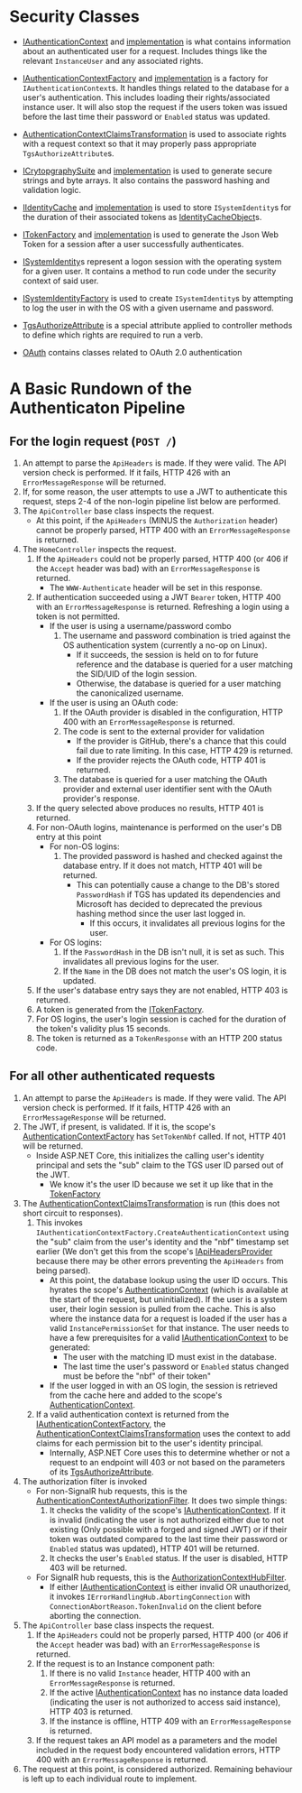 # Security Classes

- [IAuthenticationContext](./IAuthenticationContext.cs) and [implementation](./AuthenticationContext.cs) is what contains information about an authenticated user for a request. Includes things like the relevant `InstanceUser` and any associated rights.
- [IAuthenticationContextFactory](./IAuthenticationContextFactory.cs) and [implementation](AuthenticationContextFactory.cs) is a factory for `IAuthenticationContext`s. It handles things related to the database for a user's authentication. This includes loading their rights/associated instance user. It will also stop the request if the users token was issued before the last time their password or `Enabled` status was updated.
- [AuthenticationContextClaimsTransformation](./AuthenticationContextClaimsTransformation.cs) is used to associate rights with a request context so that it may properly pass appropriate `TgsAuthorizeAttribute`s.
- [ICrytopgraphySuite](./ICrytopgraphySuite.cs) and [implementation](./CrytopgraphySuite.cs) is used to generate secure strings and byte arrays. It also contains the password hashing and validation logic.
- [IIdentityCache](./IIdentityCache.cs) and [implementation](./IdentityCache.cs) is used to store `ISystemIdentity`s for the duration of their associated tokens as [IdentityCacheObject](./IdentityCacheObject.cs)s.
- [ITokenFactory](./ITokenFactory.cs) and [implementation](./TokenFactory.cs) is used to generate the Json Web Token for a session after a user successfully authenticates.
- [ISystemIdentity](./ISystemIdentity.cs)s represent a logon session with the operating system for a given user. It contains a method to run code under the security context of said user.
- [ISystemIdentityFactory](./ISystemIdentityFactory.cs) is used to create `ISystemIdentity`s by attempting to log the user in with the OS with a given username and password.
- [TgsAuthorizeAttribute](./TgsAuthorizeAttribute.cs) is a special attribute applied to controller methods to define which rights are required to run a verb.

- [OAuth](./OAuth) contains classes related to OAuth 2.0 authentication

# A Basic Rundown of the Authenticaton Pipeline

## For the login request (`POST /`)

1. An attempt to parse the `ApiHeaders` is made. If they were valid. The API version check is performed. If it fails, HTTP 426 with an `ErrorMessageResponse` will be returned.
1. If, for some reason, the user attempts to use a JWT to authenticate this request, steps 2-4 of the non-login pipeline list below are performed.
1. The `ApiController` base class inspects the request.
	- At this point, if the `ApiHeaders` (MINUS the `Authorization` header) cannot be properly parsed, HTTP 400 with an `ErrorMessageResponse` is returned.
1. The `HomeController` inspects the request.
	1. If the `ApiHeaders` could not be properly parsed, HTTP 400 (or 406 if the `Accept` header was bad) with an `ErrorMessageResponse` is returned.
		- The `WWW-Authenticate` header will be set in this response.
	1. If authentication succeeded using a JWT `Bearer` token, HTTP 400 with an `ErrorMessageResponse` is returned. Refreshing a login using a token is not permitted.
		- If the user is using a username/password combo
			1. The username and password combination is tried against the OS authentication system (currently a no-op on Linux).
				- If it succeeds, the session is held on to for future reference and the database is queried for a user matching the SID/UID of the login session.
				- Otherwise, the database is queried for a user matching the canonicalized username.
		- If the user is using an OAuth code:
			1. If the OAuth provider is disabled in the configuration, HTTP 400 with an `ErrorMessageResponse` is returned.
			1. The code is sent to the external provider for validation
				- If the provider is GitHub, there's a chance that this could fail due to rate limiting. In this case, HTTP 429 is returned.
				- If the provider rejects the OAuth code, HTTP 401 is returned.
			1. The database is queried for a user matching the OAuth provider and external user identifier sent with the OAuth provider's response.
	1. If the query selected above produces no results, HTTP 401 is returned.
	1. For non-OAuth logins, maintenance is performed on the user's DB entry at this point
		- For non-OS logins:
			1. The provided password is hashed and checked against the database entry. If it does not match, HTTP 401 will be returned.
				- This can potentially cause a change to the DB's stored `PasswordHash` if TGS has updated its dependencies and Microsoft has decided to deprecated the previous hashing method since the user last logged in.
					- If this occurs, it invalidates all previous logins for the user.
		- For OS logins:
			1. If the `PasswordHash` in the DB isn't null, it is set as such. This invalidates all previous logins for the user.
			1. If the `Name` in the DB does not match the user's OS login, it is updated.
	1. If the user's database entry says they are not enabled, HTTP 403 is returned.
	1. A token is generated from the [ITokenFactory](./ITokenFactory.cs).
	1. For OS logins, the user's login session is cached for the duration of the token's validity plus 15 seconds.
	1. The token is returned as a `TokenResponse` with an HTTP 200 status code.

## For all other authenticated requests

1. An attempt to parse the `ApiHeaders` is made. If they were valid. The API version check is performed. If it fails, HTTP 426 with an `ErrorMessageResponse` will be returned.
1. The JWT, if present, is validated. If it is, the scope's [AuthenticationContextFactory](./AuthenticationContextFactory.cs) has `SetTokenNbf` called. If not, HTTP 401 will be returned.
	- Inside ASP.NET Core, this initializes the calling user's identity principal and sets the "sub" claim to the TGS user ID parsed out of the JWT.
		- We know it's the user ID because we set it up like that in the [TokenFactory](./TokenFactory.cs)
1. The [AuthenticationContextClaimsTransformation](./AuthenticationContextClaimsTransformation.cs) is run (this does not short circuit to responses).
	1. This invokes `IAuthenticationContextFactory.CreateAuthenticationContext` using the "sub" claim from the user's identity and the "nbf" timestamp set earlier (We don't get this from the scope's [IApiHeadersProvider](./IApiHeadersProvider.cs) because there may be other errors preventing the `ApiHeaders` from being parsed).
		- At this point, the database lookup using the user ID occurs. This hyrates the scope's [AuthenticationContext](./AuthenticationContext.cs) (which is available at the start of the request, but uninitialized). If the user is a system user, their login session is pulled from the cache. This is also where the instance data for a request is loaded if the user has a valid `InstancePermissionSet` for that instance. The user needs to have a few prerequisites for a valid [IAuthenticationContext](./IAuthenticationContext.cs) to be generated:
			- The user with the matching ID must exist in the database.
			- The last time the user's password or `Enabled` status changed must be before the "nbf" of their token"
		- If the user logged in with an OS login, the session is retrieved from the cache here and added to the scope's [AuthenticationContext](./AuthenticationContext.cs).
	1. If a valid authentication context is returned from the [IAuthenticationContextFactory](./IAuthenticationContextFactory.cs), the [AuthenticationContextClaimsTransformation](./AuthenticationContextClaimsTransformation.cs) uses the context to add claims for each permission bit to the user's identity principal.
		- Internally, ASP.NET Core uses this to determine whether or not a request to an endpoint will 403 or not based on the parameters of its [TgsAuthorizeAttribute](./TgsAuthorizeAttribute.cs).
1. The authorization filter is invoked
	- For non-SignalR hub requests, this is the [AuthenticationContextAuthorizationFilter](./AuthenticationContextAuthorizationFilter.cs). It does two simple things:
		1. It checks the validity of the scope's [IAuthenticationContext](./IAuthenticationContext.cs). If it is invalid (indicating the user is not authorized either due to not existing (Only possible with a forged and signed JWT) or if their token was outdated compared to the last time their password or `Enabled` status was updated), HTTP 401 will be returned.
		1. It checks the user's `Enabled` status. If the user is disabled, HTTP 403 will be returned.
	- For SignalR hub requests, this is the [AuthorizationContextHubFilter](./AuthorizationContextHubFilter.cs).
		- If either [IAuthenticationContext](./IAuthenticationContext.cs) is either invalid OR unauthorized, it invokes `IErrorHandlingHub.AbortingConnection` with `ConnectionAbortReason.TokenInvalid` on the client before aborting the connection.
1. The `ApiController` base class inspects the request.
	1. If the `ApiHeaders` could not be properly parsed, HTTP 400 (or 406 if the `Accept` header was bad) with an `ErrorMessageResponse` is returned.
	1. If the request is to an Instance component path:
		1. If there is no valid `Instance` header, HTTP 400 with an `ErrorMessageResponse` is returned.
		1. If the active [IAuthenticationContext](./IAuthenticationContext.cs) has no instance data loaded (indicating the user is not authorized to access said instance), HTTP 403 is returned.
		1. If the instance is offline, HTTP 409 with an `ErrorMessageResponse` is returned.
	1. If the request takes an API model as a parameters and the model included in the request body encountered validation errors, HTTP 400 with an `ErrorMessageResponse` is returned.
1. The request at this point, is considered authorized. Remaining behaviour is left up to each individual route to implement.
